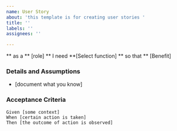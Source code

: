 ```yaml
---
name: User Story
about: 'this template is for creating user stories '
title: ''
labels: ''
assignees: ''

---
```


** as a ** [role]
** I  need **[Select function]
** so that ** [Benefit]

### Details and Assumptions
 * [document what you know]
   
 ### Acceptance Criteria  
   
 ```gherkin
 Given [some context]
 When [certain action is taken]
 Then [the outcome of action is observed]
 ```
